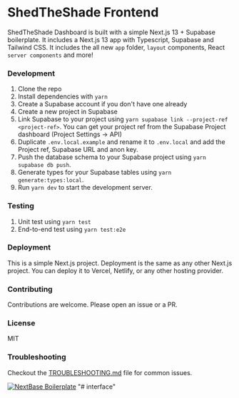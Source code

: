 # ShedTheShade Frontend

ShedTheShade Dashboard is built with a simple Next.js 13 + Supabase boilerplate. It includes a Next.js 13 app with Typescript, Supabase and Tailwind CSS. It includes the all new `app` folder, `layout` components, React `server components` and more!


### Development

1. Clone the repo
2. Install dependencies with `yarn`
3. Create a Supabase account if you don't have one already
4. Create a new project in Supabase
5. Link Supabase to your project using `yarn supabase link --project-ref <project-ref>`. You can get your project ref from the Supabase Project dashboard (Project Settings -> API)
6. Duplicate `.env.local.example` and rename it to `.env.local` and add the Project ref, Supabase URL and anon key.
7. Push the database schema to your Supabase project using `yarn supabase db push`.
8. Generate types for your Supabase tables using `yarn generate:types:local`.
9. Run `yarn dev` to start the development server.

### Testing

1. Unit test using `yarn test`
2. End-to-end test using `yarn test:e2e`

### Deployment

This is a simple Next.js project. Deployment is the same as any other Next.js project. You can deploy it to Vercel, Netlify, or any other hosting provider.

### Contributing

Contributions are welcome. Please open an issue or a PR.

### License

MIT

### Troubleshooting

Checkout the [TROUBLESHOOTING.md](./TROUBLESHOOTING.md) file for common issues.

[![NextBase Boilerplate](https://github.com/imbhargav5/nextbase-nextjs13-supabase-starter/blob/main/.github/banner.png?raw=true)](https://usenextbase.com)
"# interface" 
